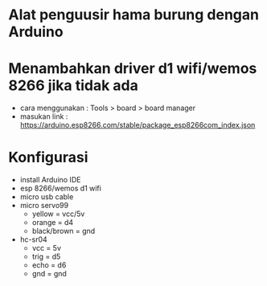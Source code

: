# Alat penguusir hama burung dengan Arduino

# Menambahkan driver d1 wifi/wemos 8266 jika tidak ada
* cara menggunakan : Tools > board > board manager
* masukan link : https://arduino.esp8266.com/stable/package_esp8266com_index.json

# Konfigurasi
- install Arduino IDE
- esp 8266/wemos d1 wifi
- micro usb cable
- micro servo99
  * yellow = vcc/5v
  * orange = d4
  * black/brown = gnd
- hc-sr04
  * vcc = 5v
  * trig = d5
  * echo = d6
  * gnd = gnd

